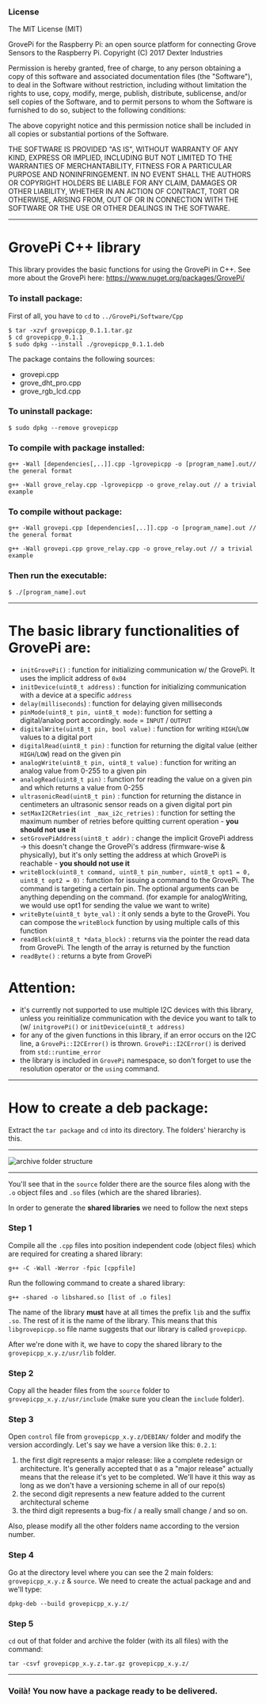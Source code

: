 


### License

The MIT License (MIT)

GrovePi for the Raspberry Pi: an open source platform for connecting Grove Sensors to the Raspberry Pi.
Copyright (C) 2017  Dexter Industries

Permission is hereby granted, free of charge, to any person obtaining a copy
of this software and associated documentation files (the "Software"), to deal
in the Software without restriction, including without limitation the rights
to use, copy, modify, merge, publish, distribute, sublicense, and/or sell
copies of the Software, and to permit persons to whom the Software is
furnished to do so, subject to the following conditions:

The above copyright notice and this permission notice shall be included in
all copies or substantial portions of the Software.

THE SOFTWARE IS PROVIDED "AS IS", WITHOUT WARRANTY OF ANY KIND, EXPRESS OR
IMPLIED, INCLUDING BUT NOT LIMITED TO THE WARRANTIES OF MERCHANTABILITY,
FITNESS FOR A PARTICULAR PURPOSE AND NONINFRINGEMENT. IN NO EVENT SHALL THE
AUTHORS OR COPYRIGHT HOLDERS BE LIABLE FOR ANY CLAIM, DAMAGES OR OTHER
LIABILITY, WHETHER IN AN ACTION OF CONTRACT, TORT OR OTHERWISE, ARISING FROM,
OUT OF OR IN CONNECTION WITH THE SOFTWARE OR THE USE OR OTHER DEALINGS IN
THE SOFTWARE.

---
# GrovePi C++ library

This library provides the basic functions for using the GrovePi in C++.
See more about the GrovePi here:  https://www.nuget.org/packages/GrovePi/

### To install package:
First of all, you have to `cd` to `../GrovePi/Software/Cpp`
```
$ tar -xzvf grovepicpp_0.1.1.tar.gz
$ cd grovepicpp_0.1.1
$ sudo dpkg --install ./grovepicpp_0.1.1.deb
```

The package contains the following sources:
* grovepi.cpp
* grove_dht_pro.cpp
* grove_rgb_lcd.cpp

### To uninstall package:
```
$ sudo dpkg --remove grovepicpp
```

### To compile with package installed:
```
g++ -Wall [dependencies[,..]].cpp -lgrovepicpp -o [program_name].out// the general format
```
```
g++ -Wall grove_relay.cpp -lgrovepicpp -o grove_relay.out // a trivial example
```

### To compile without package:
```
g++ -Wall grovepi.cpp [dependencies[,..]].cpp -o [program_name].out // the general format
```
```
g++ -Wall grovepi.cpp grove_relay.cpp -o grove_relay.out // a trivial example
```

### Then run the executable:
```
$ ./[program_name].out
```
---
# The basic library functionalities of GrovePi are:
* `initGrovePi()` : function for initializing communication w/ the GrovePi. It uses the implicit address of `0x04`
* `initDevice(uint8_t address)` : function for initializing communication with a device at a specific `address`
* `delay(milliseconds`) : function for delaying given milliseconds
* `pinMode(uint8_t pin, uint8_t mode)`: function for setting a digital/analog port accordingly. `mode` = `INPUT` / `OUTPUT`
* `digitalWrite(uint8_t pin, bool value)` : function for writing `HIGH`/`LOW` values to a digital port
* `digitalRead(uint8_t pin)` : function for returning the digital value (either `HIGH`/`LOW`) read on the given pin
* `analogWrite(uint8_t pin, uint8_t value)` : function for writing an analog value from 0-255 to a given pin
* `analogRead(uint8_t pin)` : function for reading the value on a given pin and which returns a value from 0-255
* `ultrasonicRead(uint8_t pin)` : function for returning the distance in centimeters an ultrasonic sensor reads on a given digital port pin
* `setMaxI2CRetries(int _max_i2c_retries)` : function for setting the maximum number of retries before quitting current operation - **you should not use it**
* `setGrovePiAddress(uint8_t addr)` : change the implicit GrovePi address -> this doesn't change the GrovePi's address (firmware-wise & physically), but it's only setting the address at which GrovePi is reachable - **you should not use it**
* `writeBlock(uint8_t command, uint8_t pin_number, uint8_t opt1 = 0, uint8_t opt2 = 0)` : function for issuing a command to the GrovePi. The command is targeting a certain pin. The optional arguments can be anything depending on the command. (for example for analogWriting, we would use opt1 for sending the value we want to write)
* `writeByte(uint8_t byte_val)` : it only sends a byte to the GrovePi. You can compose the `writeBlock` function by using multiple calls of this function
* `readBlock(uint8_t *data_block)` : returns via the pointer the read data from GrovePi. The length of the array is returned by the function
* `readByte()` : returns a byte from GrovePi

# Attention:
* it's currently not supported to use multiple I2C devices with this library, unless you reinitialize communication with the device you want to talk to (w/ `initgrovePi()` or `initDevice(uint8_t address)`
* for any of the given functions in this library, if an error occurs on the I2C line, a `GrovePi::I2CError()` is thrown. `GrovePi::I2CError()` is derived from `std::runtime_error`
* the library is included in `GrovePi` namespace, so don't forget to use the resolution operator or the `using` command.


--------

# How to create a deb package:

Extract the `tar package` and `cd` into its directory. The folders' hierarchy is this.


----------


![archive folder structure](tar_archive.png)


----------


You'll see that in the `source` folder there are the source files along with the `.o` object files and `.so` files (which are the shared libraries).

In order to generate the **shared libraries** we need to follow the next steps
### **Step 1**
 Compile all the `.cpp`  files into position independent code (object files) which are required for creating a shared library:

    g++ -C -Wall -Werror -fpic [cppfile]
Run the following command to create a shared library:

    g++ -shared -o libshared.so [list of .o files]
The name of the library **must** have at all times the prefix `lib` and the suffix `.so`. The rest of it is the name of the library. This means that this `libgrovepicpp.so`  file name suggests that our library is called `grovepicpp`.

After we're done with it, we have to copy the shared library to the `grovepicpp_x.y.z/usr/lib` folder.

### **Step 2**
Copy all the header files from the `source` folder to `grovepicpp_x.y.z/usr/include` (make sure you clean the `include` folder).

### **Step 3**
Open `control` file from `grovepicpp_x.y.z/DEBIAN/` folder and modify the version accordingly.
Let's say we have a version like this: `0.2.1`:

 1. the first digit represents a major release: like a complete redesign or architecture. It's generally accepted that `0` as a "major release" actually means that the release it's yet to be completed. We'll have it this way as long as we don't have a versioning scheme in all of our repo(s)
 2. the second digit represents a new feature added to the current architectural scheme
 3. the third digit represents a bug-fix / a really small change / and so on.

Also, please modify all the other folders name according to the version number.

### **Step 4**
Go at the directory level where you can see the 2 main folders: `grovepicpp_x.y.z` & `source`.
We need to create the actual package and and we'll type:

    dpkg-deb --build grovepicpp_x.y.z/


### **Step 5**

`cd` out of that folder and archive the folder (with its all files) with the command:

    tar -csvf grovepicpp_x.y.z.tar.gz grovepicpp_x.y.z/




----------


### Voilà! You now have a package ready to be delivered.
